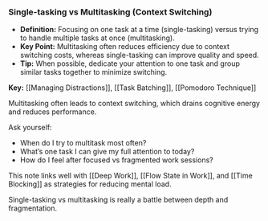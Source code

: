 ### Single-tasking vs Multitasking (Context Switching)

- **Definition:** Focusing on one task at a time (single-tasking) versus trying to handle multiple tasks at once (multitasking).
- **Key Point:** Multitasking often reduces efficiency due to context switching costs, whereas single-tasking can improve quality and speed.
- **Tip:** When possible, dedicate your attention to one task and group similar tasks together to minimize switching.

**Key:** [[Managing Distractions]], [[Task Batching]], [[Pomodoro Technique]]


Multitasking often leads to context switching, which drains cognitive energy and reduces performance.

Ask yourself:
- When do I try to multitask most often?
- What’s one task I can give my full attention to today?
- How do I feel after focused vs fragmented work sessions?

This note links well with [[Deep Work]], [[Flow State in Work]], and [[Time Blocking]] as strategies for reducing mental load.

Single-tasking vs multitasking is really a battle between depth and fragmentation.
